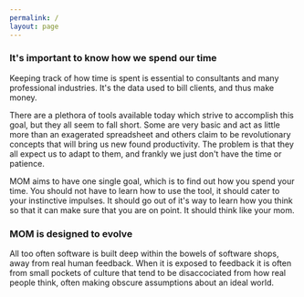 ```yaml
---
permalink: /
layout: page
---
```


### It's important to know how we spend our time

Keeping track of how time is spent is essential to consultants and many
professional industries. It's the data used to bill clients, and thus make
money.

There are a plethora of tools available today which strive to accomplish this
goal, but they all seem to fall short. Some are very basic and act as little
more than an exagerated spreadsheet and others claim to be revolutionary
concepts that will bring us new found productivity. The problem is that they
all expect us to adapt to them, and frankly we just don't have the time or
patience.

MOM aims to have one single goal, which is to find out how you spend your time.
You should not have to learn how to use the tool, it should cater to your
instinctive impulses. It should go out of it's way to learn how you think so
that it can make sure that you are on point. It should think like your mom.

### MOM is designed to evolve

All too often software is built deep within the bowels of software shops, away
from real human feedback. When it is exposed to feedback it is often from small
pockets of culture that tend to be disaccociated from how real people think,
often making obscure assumptions about an ideal world.


